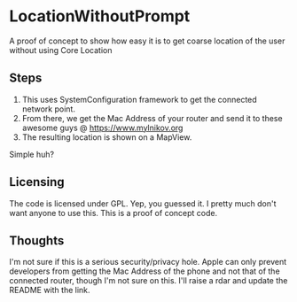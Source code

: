 # LocationWithoutPrompt

A proof of concept to show how easy it is to get coarse location of the user without using Core Location

## Steps

1. This uses SystemConfiguration framework to get the connected network point. 
2. From there, we get the Mac Address of your router and send it to these awesome guys @ https://www.mylnikov.org
3. The resulting location is shown on a MapView.

Simple huh?

## Licensing
The code is licensed under GPL. Yep, you guessed it. I pretty much don't want anyone to use this. This is a proof of concept code.

## Thoughts
I'm not sure if this is a serious security/privacy hole. Apple can only prevent developers from getting the Mac Address of the phone and not that of the connected router, though I'm not sure on this. I'll raise a rdar and update the README with the link.
